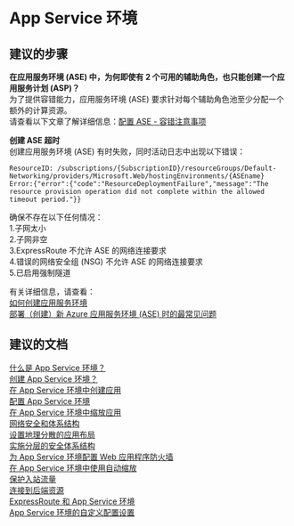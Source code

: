 <properties
    pageTitle="app service environment"
    description="App Service 环境"
    service="microsoft.web"
    resource="sites"
    authors="aashu"
    displayOrder=""
    selfHelpType="generic"
    supportTopicIds="32542253"
    resourceTags=""
    productPesIds="14748"
    cloudEnvironments="public"
/>


# App Service 环境
## **建议的步骤**
<b>在应用服务环境 (ASE) 中，为何即使有 2 个可用的辅助角色，也只能创建一个应用服务计划 (ASP)？</b><br>
为了提供容错能力，应用服务环境 (ASE) 要求针对每个辅助角色池至少分配一个额外的计算资源。<br>
请查看以下文章了解详细信息：[配置 ASE - 容错注意事项](https://azure.microsoft.com/documentation/articles/app-service-web-configure-an-app-service-environment/)

<b>创建 ASE 超时</b><br>
创建应用服务环境 (ASE) 有时失败，同时活动日志中出现以下错误：<br>
 
    ResourceID: /subscriptions/{SubscriptionID}/resourceGroups/Default-Networking/providers/Microsoft.Web/hostingEnvironments/{ASEname}
    Error:{"error":{"code":"ResourceDeploymentFailure","message":"The resource provision operation did not complete within the allowed timeout period."}}


确保不存在以下任何情况：<br>
    1.子网太小 <br>
    2.子网非空 <br>
    3.ExpressRoute 不允许 ASE 的网络连接要求 <br>
    4.错误的网络安全组 (NSG) 不允许 ASE 的网络连接要求 <br>
    5.已启用强制隧道 <br>

有关详细信息，请查看： <br>
[如何创建应用服务环境](https://azure.microsoft.com/documentation/articles/app-service-web-how-to-create-an-app-service-environment/#Overview) <br>
[部署（创建）新 Azure 应用服务环境 (ASE) 时的最常见问题](https://blogs.msdn.microsoft.com/waws/2016/05/13/most-frequent-issues-when-deploying-creating-a-new-azure-app-service-environment-ase/)

## **建议的文档**
[什么是 App Service 环境？](https://azure.microsoft.com/documentation/articles/app-service-app-service-environment-intro/)<br>
[创建 App Service 环境？](https://azure.microsoft.com/documentation/articles/app-service-web-how-to-create-an-app-service-environment/)<br>
[在 App Service 环境中创建应用](https://azure.microsoft.com/documentation/articles/app-service-web-how-to-create-a-web-app-in-an-ase/)<br>
[配置 App Service 环境](https://azure.microsoft.com/documentation/articles/app-service-web-configure-an-app-service-environment/)<br>
[在 App Service 环境中缩放应用](https://azure.microsoft.com/documentation/articles/app-service-web-scale-a-web-app-in-an-app-service-environment/)<br>
[网络安全和体系结构](https://azure.microsoft.com/documentation/articles/app-service-app-service-environment-network-architecture-overview/)<br>
[设置地理分散的应用布局](https://azure.microsoft.com/documentation/articles/app-service-app-service-environment-geo-distributed-scale/)<br>
[实施分层的安全体系结构](https://azure.microsoft.com/documentation/articles/app-service-app-service-environment-layered-security/)<br>
[为 App Service 环境配置 Web 应用程序防火墙](https://azure.microsoft.com/documentation/articles/app-service-app-service-environment-web-application-firewall/)<br>
[在 App Service 环境中使用自动缩放](https://azure.microsoft.com/documentation/articles/app-service-environment-auto-scale/)<br>
[保护入站流量](https://azure.microsoft.com/documentation/articles/app-service-app-service-environment-control-inbound-traffic/)<br>
[连接到后端资源](https://azure.microsoft.com/documentation/articles/app-service-app-service-environment-securely-connecting-to-backend-resources/)<br>
[ExpressRoute 和 App Service 环境](https://azure.microsoft.com/documentation/articles/app-service-app-service-environment-network-configuration-expressroute/)<br>
[App Service 环境的自定义配置设置](https://azure.microsoft.com/documentation/articles/app-service-app-service-environment-custom-settings/)



<!--HONumber=Oct16_HO1-->


